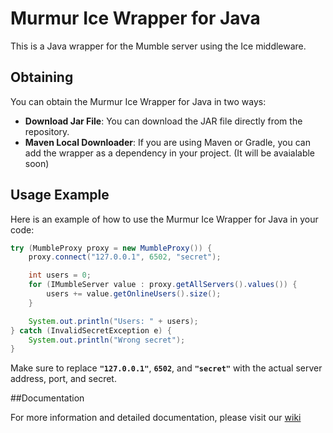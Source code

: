 # Murmur Ice Wrapper for Java

This is a Java wrapper for the Mumble server using the Ice middleware.

## Obtaining

You can obtain the Murmur Ice Wrapper for Java in two ways:

- **Download Jar File**: You can download the JAR file directly from the repository.
- **Maven Local Downloader**: If you are using Maven or Gradle, you can add the wrapper as a dependency in your project. (It will be avaialable soon)

## Usage Example

Here is an example of how to use the Murmur Ice Wrapper for Java in your code:

```java
try (MumbleProxy proxy = new MumbleProxy()) {
    proxy.connect("127.0.0.1", 6502, "secret");

    int users = 0;
    for (IMumbleServer value : proxy.getAllServers().values()) {
        users += value.getOnlineUsers().size();
    }

    System.out.println("Users: " + users);
} catch (InvalidSecretException e) {
    System.out.println("Wrong secret");
}
```

Make sure to replace **`"127.0.0.1"`**, **`6502`**, and **`"secret"`** with the actual server address, port, and secret.

##Documentation

For more information and detailed documentation, please visit our [wiki](https://github.com/mstjr/Murmured/wiki)
